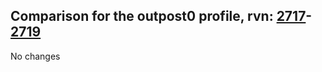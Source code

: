 ## Comparison for the outpost0 profile, rvn: [2717](https://github.com/PRO100KatYT/FortniteProfileRevisions/tree/main/profiles/outpost0/2717%20outpost0.json)-[2719](https://github.com/PRO100KatYT/FortniteProfileRevisions/tree/main/profiles/outpost0/2719%20outpost0.json)

No changes
